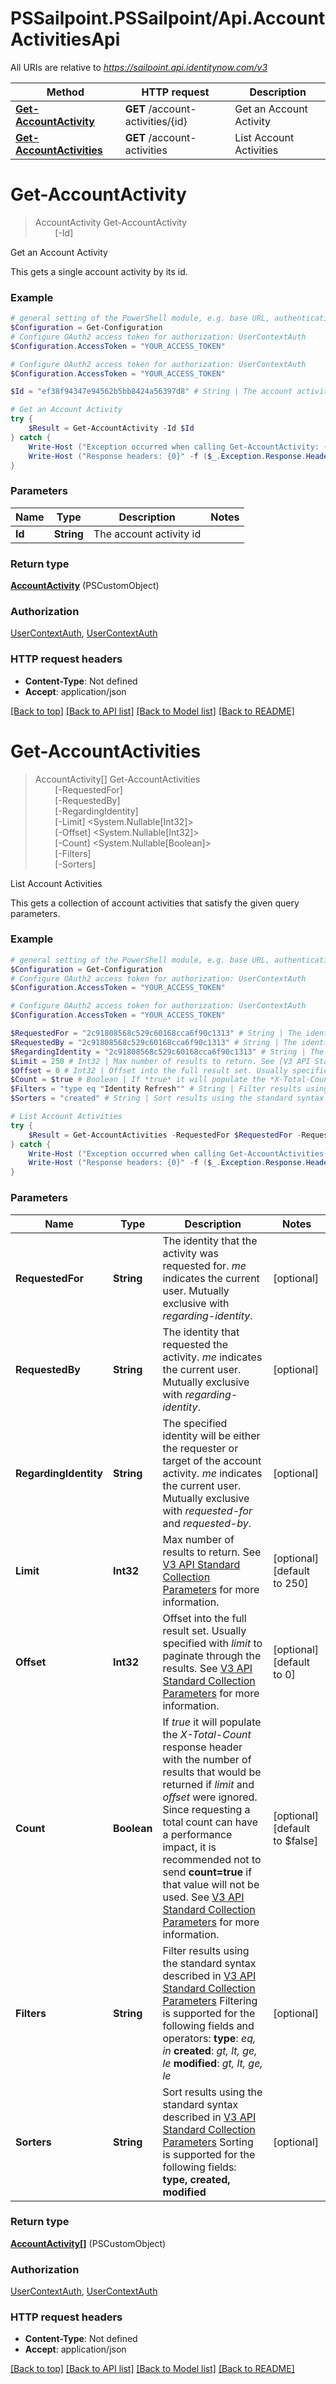 # PSSailpoint.PSSailpoint/Api.AccountActivitiesApi

All URIs are relative to *https://sailpoint.api.identitynow.com/v3*

Method | HTTP request | Description
------------- | ------------- | -------------
[**Get-AccountActivity**](AccountActivitiesApi.md#Get-AccountActivity) | **GET** /account-activities/{id} | Get an Account Activity
[**Get-AccountActivities**](AccountActivitiesApi.md#Get-AccountActivities) | **GET** /account-activities | List Account Activities


<a name="Get-AccountActivity"></a>
# **Get-AccountActivity**
> AccountActivity Get-AccountActivity<br>
> &nbsp;&nbsp;&nbsp;&nbsp;&nbsp;&nbsp;&nbsp;&nbsp;[-Id] <String><br>

Get an Account Activity

This gets a single account activity by its id.

### Example
```powershell
# general setting of the PowerShell module, e.g. base URL, authentication, etc
$Configuration = Get-Configuration
# Configure OAuth2 access token for authorization: UserContextAuth
$Configuration.AccessToken = "YOUR_ACCESS_TOKEN"

# Configure OAuth2 access token for authorization: UserContextAuth
$Configuration.AccessToken = "YOUR_ACCESS_TOKEN"

$Id = "ef38f94347e94562b5bb8424a56397d8" # String | The account activity id

# Get an Account Activity
try {
    $Result = Get-AccountActivity -Id $Id
} catch {
    Write-Host ("Exception occurred when calling Get-AccountActivity: {0}" -f ($_.ErrorDetails | ConvertFrom-Json))
    Write-Host ("Response headers: {0}" -f ($_.Exception.Response.Headers | ConvertTo-Json))
}
```

### Parameters

Name | Type | Description  | Notes
------------- | ------------- | ------------- | -------------
 **Id** | **String**| The account activity id | 

### Return type

[**AccountActivity**](AccountActivity.md) (PSCustomObject)

### Authorization

[UserContextAuth](../README.md#UserContextAuth), [UserContextAuth](../README.md#UserContextAuth)

### HTTP request headers

 - **Content-Type**: Not defined
 - **Accept**: application/json

[[Back to top]](#) [[Back to API list]](../README.md#documentation-for-api-endpoints) [[Back to Model list]](../README.md#documentation-for-models) [[Back to README]](../README.md)

<a name="Get-AccountActivities"></a>
# **Get-AccountActivities**
> AccountActivity[] Get-AccountActivities<br>
> &nbsp;&nbsp;&nbsp;&nbsp;&nbsp;&nbsp;&nbsp;&nbsp;[-RequestedFor] <String><br>
> &nbsp;&nbsp;&nbsp;&nbsp;&nbsp;&nbsp;&nbsp;&nbsp;[-RequestedBy] <String><br>
> &nbsp;&nbsp;&nbsp;&nbsp;&nbsp;&nbsp;&nbsp;&nbsp;[-RegardingIdentity] <String><br>
> &nbsp;&nbsp;&nbsp;&nbsp;&nbsp;&nbsp;&nbsp;&nbsp;[-Limit] <System.Nullable[Int32]><br>
> &nbsp;&nbsp;&nbsp;&nbsp;&nbsp;&nbsp;&nbsp;&nbsp;[-Offset] <System.Nullable[Int32]><br>
> &nbsp;&nbsp;&nbsp;&nbsp;&nbsp;&nbsp;&nbsp;&nbsp;[-Count] <System.Nullable[Boolean]><br>
> &nbsp;&nbsp;&nbsp;&nbsp;&nbsp;&nbsp;&nbsp;&nbsp;[-Filters] <String><br>
> &nbsp;&nbsp;&nbsp;&nbsp;&nbsp;&nbsp;&nbsp;&nbsp;[-Sorters] <String><br>

List Account Activities

This gets a collection of account activities that satisfy the given query parameters.

### Example
```powershell
# general setting of the PowerShell module, e.g. base URL, authentication, etc
$Configuration = Get-Configuration
# Configure OAuth2 access token for authorization: UserContextAuth
$Configuration.AccessToken = "YOUR_ACCESS_TOKEN"

# Configure OAuth2 access token for authorization: UserContextAuth
$Configuration.AccessToken = "YOUR_ACCESS_TOKEN"

$RequestedFor = "2c91808568c529c60168cca6f90c1313" # String | The identity that the activity was requested for. *me* indicates the current user. Mutually exclusive with *regarding-identity*. (optional)
$RequestedBy = "2c91808568c529c60168cca6f90c1313" # String | The identity that requested the activity. *me* indicates the current user. Mutually exclusive with *regarding-identity*. (optional)
$RegardingIdentity = "2c91808568c529c60168cca6f90c1313" # String | The specified identity will be either the requester or target of the account activity. *me* indicates the current user. Mutually exclusive with *requested-for* and *requested-by*. (optional)
$Limit = 250 # Int32 | Max number of results to return. See [V3 API Standard Collection Parameters](https://developer.sailpoint.com/idn/api/standard-collection-parameters) for more information. (optional) (default to 250)
$Offset = 0 # Int32 | Offset into the full result set. Usually specified with *limit* to paginate through the results. See [V3 API Standard Collection Parameters](https://developer.sailpoint.com/idn/api/standard-collection-parameters) for more information. (optional) (default to 0)
$Count = $true # Boolean | If *true* it will populate the *X-Total-Count* response header with the number of results that would be returned if *limit* and *offset* were ignored.  Since requesting a total count can have a performance impact, it is recommended not to send **count=true** if that value will not be used.  See [V3 API Standard Collection Parameters](https://developer.sailpoint.com/idn/api/standard-collection-parameters) for more information. (optional) (default to $false)
$Filters = "type eq "Identity Refresh"" # String | Filter results using the standard syntax described in [V3 API Standard Collection Parameters](https://developer.sailpoint.com/idn/api/standard-collection-parameters#filtering-results)  Filtering is supported for the following fields and operators:  **type**: *eq, in*  **created**: *gt, lt, ge, le*  **modified**: *gt, lt, ge, le* (optional)
$Sorters = "created" # String | Sort results using the standard syntax described in [V3 API Standard Collection Parameters](https://developer.sailpoint.com/idn/api/standard-collection-parameters#sorting-results)  Sorting is supported for the following fields: **type, created, modified** (optional)

# List Account Activities
try {
    $Result = Get-AccountActivities -RequestedFor $RequestedFor -RequestedBy $RequestedBy -RegardingIdentity $RegardingIdentity -Limit $Limit -Offset $Offset -Count $Count -Filters $Filters -Sorters $Sorters
} catch {
    Write-Host ("Exception occurred when calling Get-AccountActivities: {0}" -f ($_.ErrorDetails | ConvertFrom-Json))
    Write-Host ("Response headers: {0}" -f ($_.Exception.Response.Headers | ConvertTo-Json))
}
```

### Parameters

Name | Type | Description  | Notes
------------- | ------------- | ------------- | -------------
 **RequestedFor** | **String**| The identity that the activity was requested for. *me* indicates the current user. Mutually exclusive with *regarding-identity*. | [optional] 
 **RequestedBy** | **String**| The identity that requested the activity. *me* indicates the current user. Mutually exclusive with *regarding-identity*. | [optional] 
 **RegardingIdentity** | **String**| The specified identity will be either the requester or target of the account activity. *me* indicates the current user. Mutually exclusive with *requested-for* and *requested-by*. | [optional] 
 **Limit** | **Int32**| Max number of results to return. See [V3 API Standard Collection Parameters](https://developer.sailpoint.com/idn/api/standard-collection-parameters) for more information. | [optional] [default to 250]
 **Offset** | **Int32**| Offset into the full result set. Usually specified with *limit* to paginate through the results. See [V3 API Standard Collection Parameters](https://developer.sailpoint.com/idn/api/standard-collection-parameters) for more information. | [optional] [default to 0]
 **Count** | **Boolean**| If *true* it will populate the *X-Total-Count* response header with the number of results that would be returned if *limit* and *offset* were ignored.  Since requesting a total count can have a performance impact, it is recommended not to send **count&#x3D;true** if that value will not be used.  See [V3 API Standard Collection Parameters](https://developer.sailpoint.com/idn/api/standard-collection-parameters) for more information. | [optional] [default to $false]
 **Filters** | **String**| Filter results using the standard syntax described in [V3 API Standard Collection Parameters](https://developer.sailpoint.com/idn/api/standard-collection-parameters#filtering-results)  Filtering is supported for the following fields and operators:  **type**: *eq, in*  **created**: *gt, lt, ge, le*  **modified**: *gt, lt, ge, le* | [optional] 
 **Sorters** | **String**| Sort results using the standard syntax described in [V3 API Standard Collection Parameters](https://developer.sailpoint.com/idn/api/standard-collection-parameters#sorting-results)  Sorting is supported for the following fields: **type, created, modified** | [optional] 

### Return type

[**AccountActivity[]**](AccountActivity.md) (PSCustomObject)

### Authorization

[UserContextAuth](../README.md#UserContextAuth), [UserContextAuth](../README.md#UserContextAuth)

### HTTP request headers

 - **Content-Type**: Not defined
 - **Accept**: application/json

[[Back to top]](#) [[Back to API list]](../README.md#documentation-for-api-endpoints) [[Back to Model list]](../README.md#documentation-for-models) [[Back to README]](../README.md)

